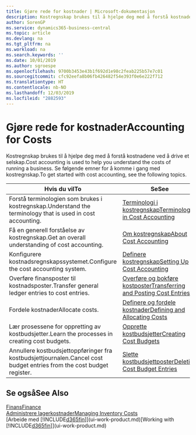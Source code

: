 ```yaml
---
title: Gjøre rede for kostnader | Microsoft-dokumentasjon
description: Kostregnskap brukes til å hjelpe deg med å forstå kostnadene ved å drive et selskap. Se følgende emner for å komme i gang med kostregnskap.
author: SorenGP
ms.service: dynamics365-business-central
ms.topic: article
ms.devlang: na
ms.tgt_pltfrm: na
ms.workload: na
ms.search.keywords: ''
ms.date: 10/01/2019
ms.author: sgroespe
ms.openlocfilehash: 9700b3453e43b1f692d1e98c2feab225b57e7c01
ms.sourcegitcommit: cfc92eefa8b06fb426482f54e393f0e6e222f712
ms.translationtype: HT
ms.contentlocale: nb-NO
ms.lasthandoff: 12/03/2019
ms.locfileid: "2882593"
---
```

# <a name="accounting-for-costs"></a><span data-ttu-id="c68bf-104">Gjøre rede for kostnader</span><span class="sxs-lookup"><span data-stu-id="c68bf-104">Accounting for Costs</span></span>
<span data-ttu-id="c68bf-105">Kostregnskap brukes til å hjelpe deg med å forstå kostnadene ved å drive et selskap.</span><span class="sxs-lookup"><span data-stu-id="c68bf-105">Cost accounting is used to help you understand the costs of running a business.</span></span> <span data-ttu-id="c68bf-106">Se følgende emner for å komme i gang med kostregnskap.</span><span class="sxs-lookup"><span data-stu-id="c68bf-106">To get started with cost accounting, see the following topics.</span></span>  

|<span data-ttu-id="c68bf-107">Hvis du vil</span><span class="sxs-lookup"><span data-stu-id="c68bf-107">To</span></span>|<span data-ttu-id="c68bf-108">Se</span><span class="sxs-lookup"><span data-stu-id="c68bf-108">See</span></span>|  
|--------|---------|  
|<span data-ttu-id="c68bf-109">Forstå terminologien som brukes i kostregnskap.</span><span class="sxs-lookup"><span data-stu-id="c68bf-109">Understand the terminology that is used in cost accounting.</span></span>|[<span data-ttu-id="c68bf-110">Terminologi i kostregnskap</span><span class="sxs-lookup"><span data-stu-id="c68bf-110">Terminology in Cost Accounting</span></span>](finance-terminology-in-cost-accounting.md)|  
|<span data-ttu-id="c68bf-111">Få en generell forståelse av kostregnskap.</span><span class="sxs-lookup"><span data-stu-id="c68bf-111">Get an overall understanding of cost accounting.</span></span>|[<span data-ttu-id="c68bf-112">Om kostregnskap</span><span class="sxs-lookup"><span data-stu-id="c68bf-112">About Cost Accounting</span></span>](finance-about-cost-accounting.md)|  
|<span data-ttu-id="c68bf-113">Konfigurere kostnadsregnskapssystemet.</span><span class="sxs-lookup"><span data-stu-id="c68bf-113">Configure the cost accounting system.</span></span>|[<span data-ttu-id="c68bf-114">Definere kostregnskap</span><span class="sxs-lookup"><span data-stu-id="c68bf-114">Setting Up Cost Accounting</span></span>](finance-set-up-cost-accounting.md)|  
|<span data-ttu-id="c68bf-115">Overføre finansposter til kostnadsposter.</span><span class="sxs-lookup"><span data-stu-id="c68bf-115">Transfer general ledger entries to cost entries.</span></span>|[<span data-ttu-id="c68bf-116">Overføre og bokføre kostposter</span><span class="sxs-lookup"><span data-stu-id="c68bf-116">Transferring and Posting Cost Entries</span></span>](finance-transfer-and-post-cost-entries.md)|  
|<span data-ttu-id="c68bf-117">Fordele kostnader</span><span class="sxs-lookup"><span data-stu-id="c68bf-117">Allocate costs.</span></span>|[<span data-ttu-id="c68bf-118">Definere og fordele kostnader</span><span class="sxs-lookup"><span data-stu-id="c68bf-118">Defining and Allocating Costs</span></span>](finance-define-and-allocate-costs.md)|  
|<span data-ttu-id="c68bf-119">Lær prosessene for oppretting av kostbudsjetter.</span><span class="sxs-lookup"><span data-stu-id="c68bf-119">Learn the processes in creating cost budgets.</span></span>|[<span data-ttu-id="c68bf-120">Opprette kostbudsjetter</span><span class="sxs-lookup"><span data-stu-id="c68bf-120">Creating Cost Budgets</span></span>](finance-create-cost-budgets.md)|
|<span data-ttu-id="c68bf-121">Annullere kostbudsjettoppføringer fra kostbudsjettjournalen.</span><span class="sxs-lookup"><span data-stu-id="c68bf-121">Cancel cost budget entries from the cost budget register.</span></span>|[<span data-ttu-id="c68bf-122">Slette kostbudsjettposter</span><span class="sxs-lookup"><span data-stu-id="c68bf-122">Deleting Cost Budget Entries</span></span>](finance-how-to-delete-cost-budget-entries.md)| 


## <a name="see-also"></a><span data-ttu-id="c68bf-123">Se også</span><span class="sxs-lookup"><span data-stu-id="c68bf-123">See Also</span></span>  
[<span data-ttu-id="c68bf-124">Finans</span><span class="sxs-lookup"><span data-stu-id="c68bf-124">Finance</span></span>](finance.md)  
[<span data-ttu-id="c68bf-125">Administrere lagerkostnader</span><span class="sxs-lookup"><span data-stu-id="c68bf-125">Managing Inventory Costs</span></span>](finance-manage-inventory-costs.md)  
<span data-ttu-id="c68bf-126">[Arbeide med [!INCLUDE[d365fin](includes/d365fin_md.md)]](ui-work-product.md)</span><span class="sxs-lookup"><span data-stu-id="c68bf-126">[Working with [!INCLUDE[d365fin](includes/d365fin_md.md)]](ui-work-product.md)</span></span>
